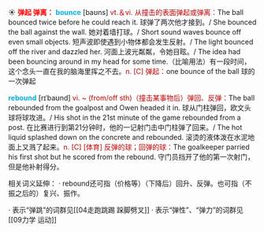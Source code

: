 ☀ <font color="red">**弹起 弹离：**</font>
<font color="sky blue">**bounce**</font> [baʊns] 
<font color="#c00000">vt.＆vi. 从撞击的表面弹起或弹离：</font>The ball bounced twice before he could reach it. 球弹了两次他才接到。/ She bounced the ball against the wall. 她对着墙打球。/ Short sound waves bounce off even small objects. 短声波即使遇到小物体都会发生反射。/ The light bounced off the river and dazzled her. 河面上波光粼粼，令她目眩。/ The idea had been bouncing around in my head for some time.（比喻用法）有一段时间，这个念头一直在我的脑海里挥之不去。<font color="#c00000">n. [C] 弹起：</font>one bounce of the ball 球的一次弹起
            
<font color="sky blue">**rebound**</font> [rɪˈbaʊnd]
<font color="#c00000">vi. ~ (from/off sth)（撞击某事物后）弹回、反弹：</font>The ball rebounded from the goalpost and Owen headed it in. 球从门柱弹回，欧文头球将球攻进。/ His shot in the 21st minute of the game rebounded from a post. 在比赛进行到第21分钟时，他的一记射门击中门柱弹了回来。/ The hot liquid splashed down on the concrete and rebounded. 滚烫的液体泼在水泥地面上又溅了起来。<font color="#c00000">n. [C] [体育] 反弹的球；回弹的球：</font>The goalkeeper parried his first shot but he scored from the rebound. 守门员挡开了他的第一次射门，但是他补射得分。

相关词义延伸：
· rebound还可指（价格等）（下降后）回升、反弹。也可指（不振之后的）复兴、振作。

· 表示“弹跳”的词群见[[04走跑跳踢 跺脚劈叉]]
· 表示“弹性”、“弹力”的词群见[[09力学 运动]]
